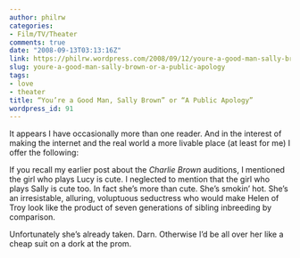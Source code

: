 ```yaml
---
author: philrw
categories:
- Film/TV/Theater
comments: true
date: "2008-09-13T03:13:16Z"
link: https://philrw.wordpress.com/2008/09/12/youre-a-good-man-sally-brown-or-a-public-apology/
slug: youre-a-good-man-sally-brown-or-a-public-apology
tags:
- love
- theater
title: “You’re a Good Man, Sally Brown” or “A Public Apology”
wordpress_id: 91
---
```


It appears I have occasionally more than one reader. And in the interest of making the internet and the real world a more livable place (at least for me) I offer the following:

If you recall my earlier post about the _Charlie Brown_ auditions, I mentioned the girl who plays Lucy is cute. I neglected to mention that the girl who plays Sally is cute too. In fact she’s more than cute. She’s smokin’ hot. She’s an irresistable, alluring,
voluptuous seductress who would make Helen of Troy look like the product of seven generations of sibling inbreeding by comparison.

Unfortunately she’s already taken. Darn. Otherwise I’d be all over her like a cheap suit on a dork at the prom.
